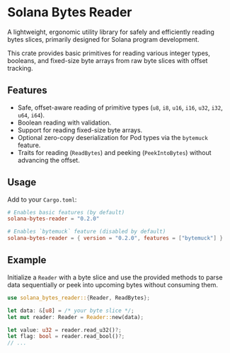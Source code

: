 # Solana Bytes Reader

A lightweight, ergonomic utility library for safely and efficiently reading bytes slices, primarily designed for Solana program development.

This crate provides basic primitives for reading various integer types, booleans, and fixed-size byte arrays from raw byte slices with offset tracking.

## Features

- Safe, offset-aware reading of primitive types (`u8`, `i8`, `u16`, `i16`, `u32`, `i32`, `u64`, `i64`).
- Boolean reading with validation.
- Support for reading fixed-size byte arrays.
- Optional zero-copy deserialization for Pod types via the `bytemuck` feature.
- Traits for reading (`ReadBytes`) and peeking (`PeekIntoBytes`) without advancing the offset.

## Usage

Add to your `Cargo.toml`:

```toml
# Enables basic features (by default)
solana-bytes-reader = "0.2.0"

# Enables `bytemuck` feature (disabled by default)
solana-bytes-reader = { version = "0.2.0", features = ["bytemuck"] }
```

## Example

Initialize a `Reader` with a byte slice and use the provided methods to parse data sequentially or peek into upcoming bytes without consuming them.

```rust
use solana_bytes_reader::{Reader, ReadBytes};

let data: &[u8] = /* your byte slice */;
let mut reader: Reader = Reader::new(data);

let value: u32 = reader.read_u32()?;
let flag: bool = reader.read_bool()?;
// ...
```